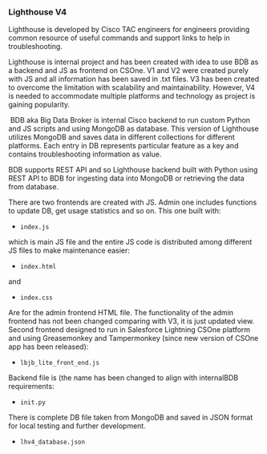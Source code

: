 ### Lighthouse V4

Lighthouse is developed by Cisco TAC engineers for engineers providing common resource of useful commands and support links to help in troubleshooting.


Lighthouse is internal project and has been created with idea to use BDB as a backend and JS as frontend on CSOne. V1 and V2 were created purely with JS and all information has been saved in .txt files.
V3 has been created to overcome the limitation with scalability and maintainability. However, V4 is needed to accommodate multiple platforms and technology as project is gaining popularity.

 BDB aka Big Data Broker is internal Cisco backend to run custom Python and JS scripts and using MongoDB as database. This version of Lighthouse utilizes MongoDB and saves data in different collections for different platforms. Each entry in DB represents particular feature as a key and contains troubleshooting information as value.

BDB supports REST API and so Lighthouse backend built with Python using REST API to BDB for ingesting data into MongoDB or retrieving the data from database.

There are two frontends are created with JS. Admin one includes functions to update DB, get usage statistics and so on.
This one built with:

* `index.js`

which is main JS file and the entire JS code is distributed among different JS files to make maintenance easier:

* `index.html`

and

* `index.css`

Are for the admin frontend HTML file. The functionality of the admin frontend has not been changed comparing with V3, it is just updated view.
Second frontend designed to run in Salesforce Lightning CSOne platform and using Greasemonkey and Tampermonkey (since new version of CSOne app has been released):

* `lbjb_lite_front_end.js`

Backend file is (the name has been changed to align with internalBDB requirements:

* `init.py`


There is complete DB file taken from MongoDB and saved in JSON format for local testing and further development.

* `lhv4_database.json`
